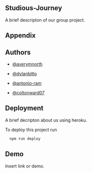 
## Studious-Journey

A brief descripton of our group project. 


## Appendix


## Authors
- [@averymnorth](https://github.com/averymnorth)

- [@dylanbitto](https://github.com/Dylanbitto)

- [@antonio-ram](https://github.com/Antonio-Ram)

- [@coltonward07](https://github.com/coltonward07)

## Deployment

A brief decripton about us using heroku.

To deploy this project run

```bash
  npm run deploy
```
## Demo

Insert link or demo.